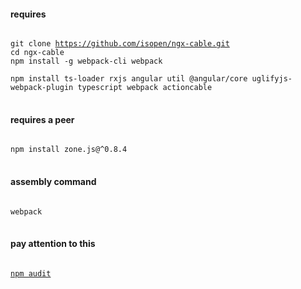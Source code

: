 #### requires
<pre>
<code>
git clone <a href="https://github.com/isopen/ngx-cable">https://github.com/isopen/ngx-cable.git</a>
cd ngx-cable
npm install -g webpack-cli webpack<br>
npm install ts-loader rxjs angular util @angular/core uglifyjs-webpack-plugin typescript webpack actioncable
</code>
</pre>
#### requires a peer
<pre>
<code>
npm install zone.js@^0.8.4
</code>
</pre>
#### assembly command
<pre>
<code>
webpack
</code>
</pre>
#### pay attention to this
<pre>
<code>
<a href=https://nodesecurity.io/advisories/612>npm audit</a>
</code>
</pre>
